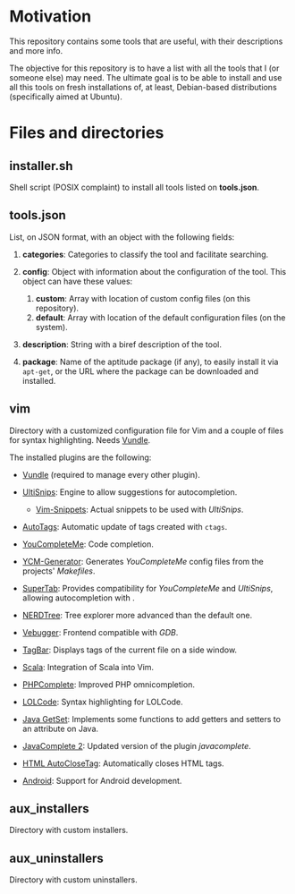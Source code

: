 # Motivation

This repository contains some tools that are useful, with their descriptions and more info.

The objective for this repository is to have a list with all the tools that I (or someone else) may need. The ultimate goal is to be able to install and use all this tools on fresh installations of, at least, Debian-based distributions (specifically aimed at Ubuntu).



# Files and directories

## installer.sh
Shell script (POSIX complaint) to install all tools listed on __tools.json__.

## tools.json
List, on JSON format, with an object with the following fields:

 1. __categories__: Categories to classify the tool and facilitate searching.
 2. __config__: Object with information about the configuration of the tool. This object	can have these values:

    1. __custom__: Array with location of custom config files (on this repository).
    2. __default__: Array with location of the default configuration files (on the system).

 3. __description__: String with a biref description of the tool.
 4. __package__: Name of the aptitude package (if any), to easily install it via `apt-get`, or the URL where the package can be downloaded and installed.


## vim
Directory with a customized configuration file for Vim and a couple of files for syntax highlighting. Needs [Vundle](https://github.com/VundleVim/Vundle.vim).


The installed plugins are the following:

 - [Vundle](https://github.com/VundleVim/Vundle.vim) (required to manage every other plugin).
 - [UltiSnips](https://github.com/SirVer/ultisnips): Engine to allow suggestions for autocompletion.

    - [Vim-Snippets](https://github.com/honza/vim-snippets): Actual snippets to be used with _UltiSnips_.

 - [AutoTags](https://github.com/craigemery/vim-autotag): Automatic update of tags created with `ctags`.
 - [YouCompleteMe](https://github.com/Valloric/YouCompleteMe): Code completion.
 - [YCM-Generator](https://github.com/rdnetto/YCM-Generator): Generates _YouCompleteMe_ config files from the projects' _Makefiles_.
 - [SuperTab](https://github.com/ervandew/supertab): Provides compatibility for _YouCompleteMe_ and _UltiSnips_, allowing autocompletion with <Tab>.
 - [NERDTree](https://github.com/scrooloose/nerdtree): Tree explorer more advanced than the default one.
 - [Vebugger](https://github.com/idanarye/vim-vebugger): Frontend compatible with _GDB_.
 - [TagBar](https://github.com/majutsushi/tagbar): Displays tags of the current file on a side window.
 - [Scala](https://github.com/derekwyatt/vim-scala): Integration of Scala into Vim.
 - [PHPComplete](https://github.com/shawncplus/phpcomplete.vim): Improved PHP omnicompletion.
 - [LOLCode](https://github.com/Xe/lolcode.vim): Syntax highlighting for LOLCode.
 - [Java GetSet](https://github.com/vim-scripts/java_getset.vim): Implements some functions to add getters and setters to an attribute on Java.
 - [JavaComplete 2](https://github.com/artur-shaik/vim-javacomplete2): Updated version of the plugin _javacomplete_.
 - [HTML AutoCloseTag](https://github.com/vim-scripts/HTML-AutoCloseTag): Automatically closes HTML tags.
 - [Android](https://github.com/hsanson/vim-android): Support for Android development.

## aux_installers
Directory with custom installers.

## aux_uninstallers
Directory with custom uninstallers.
